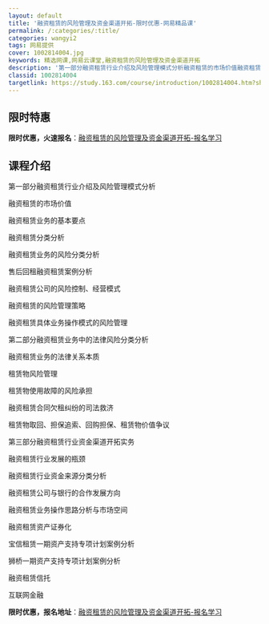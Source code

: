 ```yaml
---
layout: default
title: '融资租赁的风险管理及资金渠道开拓-限时优惠-网易精品课'
permalink: /:categories/:title/
categories: wangyi2
tags: 网易提供
cover: 1002814004.jpg
keywords: 精选网课,网易云课堂,融资租赁的风险管理及资金渠道开拓
description: '第一部分融资租赁行业介绍及风险管理模式分析融资租赁的市场价值融资租赁业务的基本要点融资租赁分类分析融资租赁业务的风险分类'
classid: 1002814004
targetlink: https://study.163.com/course/introduction/1002814004.htm?share=1&shareId=1025206652&utm_campaign=share&utm_medium=iphoneShare&utm_source=&utm_u=1025206652
---
```


## 限时特惠

**限时优惠，火速报名**：[融资租赁的风险管理及资金渠道开拓-报名学习](https://study.163.com/course/introduction/1002814004.htm?share=1&shareId=1025206652&utm_campaign=share&utm_medium=iphoneShare&utm_source=&utm_u=1025206652)

## 课程介绍

第一部分融资租赁行业介绍及风险管理模式分析

融资租赁的市场价值

融资租赁业务的基本要点

融资租赁分类分析

融资租赁业务的风险分类分析

售后回租融资租赁案例分析

融资租赁公司的风险控制、经营模式

融资租赁的风险管理策略

融资租赁具体业务操作模式的风险管理

第二部分融资租赁业务中的法律风险分类分析

融资租赁业务的法律关系本质

租赁物风险管理

租赁物使用故障的风险承担

融资租赁合同欠租纠纷的司法救济

租赁物取回、担保追索、回购担保、租赁物价值争议

第三部分融资租赁行业资金渠道开拓实务

融资租赁行业发展的瓶颈

融资租赁行业资金来源分类分析

融资租赁公司与银行的合作发展方向

融资租赁业务操作思路分析与市场空间

融资租赁资产证券化

宝信租赁一期资产支持专项计划案例分析

狮桥一期资产支持专项计划案例分析

融资租赁信托

互联网金融

**限时优惠，报名地址**：[融资租赁的风险管理及资金渠道开拓-报名学习](https://study.163.com/course/introduction/1002814004.htm?share=1&shareId=1025206652&utm_campaign=share&utm_medium=iphoneShare&utm_source=&utm_u=1025206652)

